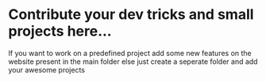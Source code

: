 # Contribute your dev tricks and small projects here... 

If you want to work on a predefined project add some new features on the website present in the main folder
else just create a seperate folder and add your awesome projects
